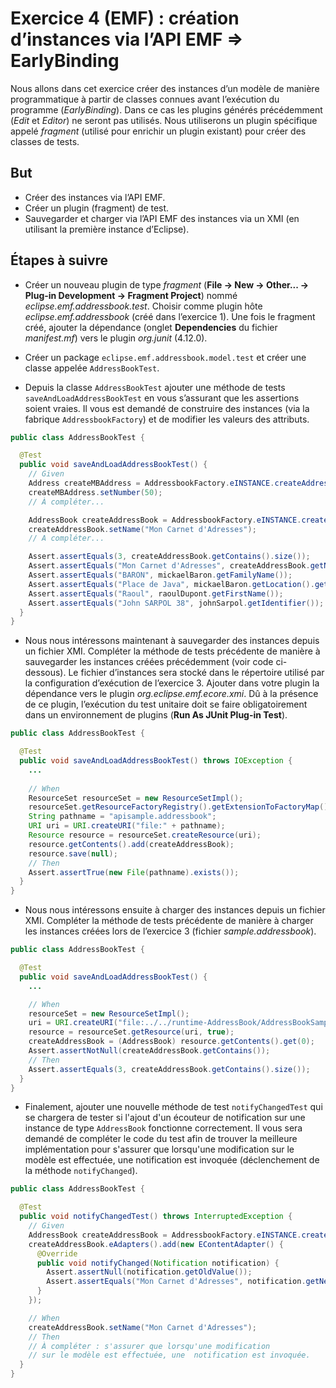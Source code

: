 # Exercice 4 (EMF) : création d’instances via l’API EMF => EarlyBinding

Nous allons dans cet exercice créer des instances d’un modèle de manière programmatique à partir de classes connues avant l’exécution du programme (*EarlyBinding*). Dans ce cas les plugins générés précédemment (*Edit* et *Editor*) ne seront pas utilisés. Nous utiliserons un plugin spécifique appelé *fragment* (utilisé pour enrichir un plugin existant) pour créer des classes de tests.

## But

* Créer des instances via l’API EMF.
* Créer un plugin (fragment) de test.
* Sauvegarder et charger via l’API EMF des instances via un XMI (en utilisant la première instance d’Eclipse).

## Étapes à suivre

* Créer un nouveau plugin de type *fragment* (**File -> New -> Other... -> Plug-in Development -> Fragment Project**) nommé *eclipse.emf.addressbook.test*. Choisir comme plugin hôte *eclipse.emf.addressbook* (créé dans l’exercice 1). Une fois le fragment créé, ajouter la dépendance (onglet **Dependencies** du fichier *manifest.mf*) vers le plugin *org.junit* (4.12.0).

* Créer un package `eclipse.emf.addressbook.model.test` et créer une classe appelée `AddressBookTest`.

* Depuis la classe `AddressBookTest` ajouter une méthode de tests `saveAndLoadAddressBookTest` en vous s’assurant que les assertions soient vraies. Il vous est demandé de construire des instances (via la fabrique `AddressbookFactory`) et de modifier les valeurs des attributs.

```java
public class AddressBookTest {

  @Test
  public void saveAndLoadAddressBookTest() {
    // Given
    Address createMBAddress = AddressbookFactory.eINSTANCE.createAddress();
    createMBAddress.setNumber(50);
    // À compléter...

    AddressBook createAddressBook = AddressbookFactory.eINSTANCE.createAddressBook();
    createAddressBook.setName("Mon Carnet d'Adresses");
    // A compléter...

    Assert.assertEquals(3, createAddressBook.getContains().size());
    Assert.assertEquals("Mon Carnet d'Adresses", createAddressBook.getName());
    Assert.assertEquals("BARON", mickaelBaron.getFamilyName());
    Assert.assertEquals("Place de Java", mickaelBaron.getLocation().getStreet());
    Assert.assertEquals("Raoul", raoulDupont.getFirstName());
    Assert.assertEquals("John SARPOL 38", johnSarpol.getIdentifier());
  }
}
```

* Nous nous intéressons maintenant à sauvegarder des instances depuis un fichier XMI. Compléter la méthode de tests précédente de manière à sauvegarder les instances créées précédemment (voir code ci-dessous). Le fichier d’instances sera stocké dans le répertoire utilisé par la configuration d’exécution de l’exercice 3. Ajouter dans votre plugin la dépendance vers le plugin *org.eclipse.emf.ecore.xmi*. Dû à la présence de ce plugin, l’exécution du test unitaire doit se faire obligatoirement dans un environnement de plugins (**Run As JUnit Plug-in Test**).

```java
public class AddressBookTest {

  @Test
  public void saveAndLoadAddressBookTest() throws IOException {
    ...
  
    // When
    ResourceSet resourceSet = new ResourceSetImpl();
    resourceSet.getResourceFactoryRegistry().getExtensionToFactoryMap().put("addressbook", new XMIResourceFactoryImpl());
    String pathname = "apisample.addressbook";
    URI uri = URI.createURI("file:" + pathname);
    Resource resource = resourceSet.createResource(uri);
    resource.getContents().add(createAddressBook);
    resource.save(null);
    // Then
    Assert.assertTrue(new File(pathname).exists());
  }
}
```

* Nous nous intéressons ensuite à charger des instances depuis un fichier XMI. Compléter la méthode de tests précédente de manière à charger les instances créées lors de l’exercice 3 (fichier *sample.addressbook*).

```java
public class AddressBookTest {

  @Test
  public void saveAndLoadAddressBookTest() {
    ...

    // When
    resourceSet = new ResourceSetImpl();
    uri = URI.createURI("file:../../runtime-AddressBook/AddressBookSampleInstances/sample.addressbook");
    resource = resourceSet.getResource(uri, true);
    createAddressBook = (AddressBook) resource.getContents().get(0);
    Assert.assertNotNull(createAddressBook.getContains());
    // Then
    Assert.assertEquals(3, createAddressBook.getContains().size());
  }
}
```

* Finalement, ajouter une nouvelle méthode de test `notifyChangedTest` qui se chargera de tester si l'ajout d'un écouteur de notification sur une instance de type `AddressBook` fonctionne correctement. Il vous sera demandé de compléter le code du test afin de trouver la meilleure implémentation pour s'assurer que lorsqu'une modification sur le modèle est effectuée, une notification est invoquée (déclenchement de la méthode `notifyChanged`).

```java
public class AddressBookTest {

  @Test
  public void notifyChangedTest() throws InterruptedException {
    // Given
    AddressBook createAddressBook = AddressbookFactory.eINSTANCE.createAddressBook();
    createAddressBook.eAdapters().add(new EContentAdapter() {
      @Override
      public void notifyChanged(Notification notification) {
        Assert.assertNull(notification.getOldValue());
        Assert.assertEquals("Mon Carnet d'Adresses", notification.getNewValue());
      }
    });

    // When
    createAddressBook.setName("Mon Carnet d'Adresses");
    // Then
    // À compléter : s'assurer que lorsqu'une modification
    // sur le modèle est effectuée, une  notification est invoquée.
  }
}
```